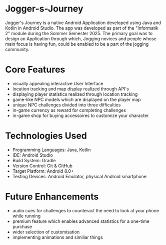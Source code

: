# Jogger-s-Journey
Jogger's Journey is a native Android Application developed using Java and Kotlin in Android Studio. The app was developed as part of the "Informatik 2" module during the Sommer Semester 2025. The primary goal was to design an Application through which, Jogging novices and people whose main focus is having fun, could be enabled to be a part of the jogging community.
# Core Features
  - visually appealing interactive User Interface
  - location tracking and map display realized through API's
  - displaying player statistics realized through location tracking
  - game-like NPC models which are displayed on the player map
  - unique NPC challenges divided into three difficulties
  - in-game currency as reward for completing challenges
  - in-game shop for buying accessoires to customize your character
# Technologies Used
  - Programming Languages: Java, Kotlin
  - IDE: Android Studio
  - Build System: Gradle
  - Version Control: Git & GitHub
  - Target Platform: Android 8.0+
  - Testing Devices: Android Emulator, physical Android smartphone
# Future Enhancements
  - audio cues for challenges to counteract the need to look at your phone while running
  - premium feature which enables advanced statistics for a one-time purchase
  - wider selection of customisation
  - implementing animations and similiar things
